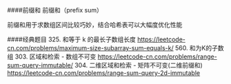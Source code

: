 ####前缀和
前缀和（prefix sum）

前缀和用于求数组区间比较巧妙，结合哈希表可以大幅度优化性能


####经典题目
325. 和等于 k 的最长子数组长度 https://leetcode-cn.com/problems/maximum-size-subarray-sum-equals-k/
560. 和为K的子数组
303. 区域和检索 - 数组不可变 https://leetcode-cn.com/problems/range-sum-query-immutable/
304. 二维区域和检索 - 矩阵不可变(二维前缀和) https://leetcode-cn.com/problems/range-sum-query-2d-immutable